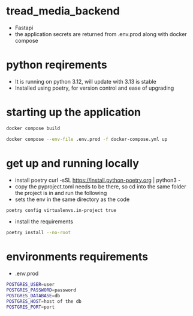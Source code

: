 # tread_media_backend

- Fastapi
- the application secrets are returned from .env.prod along with docker compose 

# python reqirements
- It is running on python 3.12, will update with 3.13 is stable
- Installed using poetry, for version control and ease of upgrading

# starting up the application
~~~bash
docker compose build
~~~
~~~bash
docker compose --env-file .env.prod -f docker-compose.yml up
~~~

# get up and running locally
- install poetry
curl -sSL https://install.python-poetry.org | python3 -
- copy the pyproject.toml needs to be there, so cd into the same folder the project is in and run the following
- sets the env in the same directory as the code
~~~bash
poetry config virtualenvs.in-project true
~~~
- install the requirements
~~~bash
poetry install --no-root
~~~

# environments requirements
- .env.prod
~~~bash
POSTGRES_USER=user
POSTGRES_PASSWORD=password
POSTGRES_DATABASE=db
POSTGRES_HOST=host of the db
POSTGRES_PORT=port
~~~